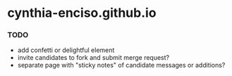 # cynthia-enciso.github.io

### TODO
- add confetti or delightful element
- invite candidates to fork and submit merge request?
- separate page with "sticky notes" of candidate messages or additions?